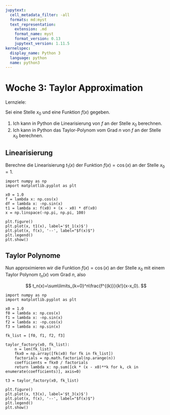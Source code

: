 ```yaml
---
jupytext:
  cell_metadata_filter: -all
  formats: md:myst
  text_representation:
    extension: .md
    format_name: myst
    format_version: 0.13
    jupytext_version: 1.11.5
kernelspec:
  display_name: Python 3
  language: python
  name: python3
---
```


# Woche 3: Taylor Approximation

Lernziele:

Sei eine Stelle $x_0$ und eine Funktion $f(x)$ gegeben.

1. Ich kann in Python die Linearisierung von $f$ an der Stelle $x_0$ berechnen.
2. Ich kann in Python das Taylor-Polynom vom Grad $n$ von $f$ an der Stelle $x_0$ berechnen.

## Linearisierung

Berechne die Linearisierung $t_1(x)$ der Funktion $f(x)=\cos(x)$ an der Stelle $x_0=1$.

```{code-cell} ipython3
import numpy as np
import matplotlib.pyplot as plt

x0 = 1.0
f = lambda x: np.cos(x)
df = lambda x: -np.sin(x)
t1 = lambda x: f(x0) + (x - x0) * df(x0)
x = np.linspace(-np.pi, np.pi, 100)

plt.figure()
plt.plot(x, t1(x), label='$t_1(x)$')
plt.plot(x, f(x), '--', label="$f(x)$")
plt.legend()
plt.show()
```

## Taylor Polynome

Nun approximieren wir die Funktion $f(x)=\cos(x)$ an der Stelle $x_0$ mit einem Taylor Polynom $t_n(x)$ vom Grad $n$, also

$$
t_n(x)=\sum\limits_{k=0}^n\frac{f^{(k)}}{k!}(x-x_0).
$$

```{code-cell} ipython3
import numpy as np
import matplotlib.pyplot as plt

x0 = 1.0
f0 = lambda x: np.cos(x)
f1 = lambda x: -np.sin(x)
f2 = lambda x: -np.cos(x)
f3 = lambda x: np.sin(x)

fk_list = [f0, f1, f2, f3]

taylor_factory(x0, fk_list):
    n = len(fk_list)
    fkx0 = np.array([fk(x0) for fk in fk_list])
    factorials = np.math.factorial(np.arange(n))
    coefficients = fkx0 / factorials
    return lambda x: np.sum([ck * (x - x0)**k for k, ck in enumerate(coefficients)], axis=0)

t3 = taylor_factory(x0, fk_list)

plt.figure()
plt.plot(x, t3(x), label='$t_3(x)$')
plt.plot(x, f(x), '--', label="$f(x)$")
plt.legend()
plt.show()
```
